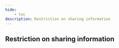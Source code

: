```yaml
---
hide:
    - toc
description: Restriction on sharing information
---
```


## Restriction on sharing information

